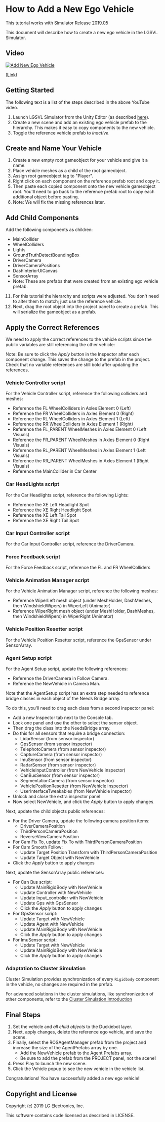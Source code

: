 # How to Add a New Ego Vehicle

This tutorial works with Simulator Release [2019.05](https://github.com/lgsvl/simulator/releases/tag/2019.05)

This document will describe how to create a new ego vehicle in the LGSVL Simulator.

## Video

[![Add New Ego Vehicle](images/ego-vehicle-thumbnail.jpg)](https://youtu.be/2fXxqBFDNHM)

([Link](https://youtu.be/2fXxqBFDNHM))


## Getting Started

The following text is a list of the steps described in the above YouTube video.

1. Launch LGSVL Simulator from the Unity Editor (as described [here](getting-started.md)).
1. Create a new scene and add an existing ego vehicle prefab to the hierarchy. This makes it easy to copy components to the new vehicle.
1. Toggle the reference vehicle prefab to *inactive*.

## Create and Name Your Vehicle

1. Create a new empty root gameobject for your vehicle and give it a name.
1. Place vehicle meshes as a child of the root gameobject.
1. Assign root gameobject tag to "Player".
1. Right click on each component on the reference prefab root and copy it.
1. Then paste each copied component onto the new vehicle gameobject root. You'll need to go back to the reference prefab root to copy each additional object before pasting.
1. Note: We will fix the missing references later.

## Add Child Components

Add the following components as children:

* MainCollider
* WheelColliders
* Lights
* GroundTruthDetectBoundingBox
* DriverCamera
* DriverCameraPositions
* DashInteriorUICanvas
* SensorArray
* Note: These are prefabs that were created from an existing ego vehicle prefab.
11. For this tutorial the hierarchy and scripts were adjusted. You don't need to alter them to match; just use the reference vehicle.
12. Next, drag the root object into the project panel to create a prefab. This will serialize the gameobject as a prefab.

## Apply the Correct References

We need to apply the correct references to the vehicle scripts since the public variables are still referencing the other vehicle:

Note: Be sure to click the _Apply_ button in the Inspector after each component change. This saves the change to the prefab in the project. Check that no variable references are still bold after updating the references.

### Vehicle Controller script

For the Vehicle Controller script, reference the following colliders and meshes:

* Reference the FL WheelColliders in Axles Element 0 (Left)
* Reference the FR WheelColliders in Axles Element 0 (Right)
* Reference the RL WheelColliders in Axles Element 1 (Left)
* Reference the RR WheelColliders in Axles Element 1 (Right)
* Reference the FL\_PARENT WheelMeshes in Axles Element 0 (Left Visuals)
* Reference the FR\_PARENT WheelMeshes in Axles Element 0 (Right Visuals)
* Reference the RL\_PARENT WheelMeshes in Axles Element 1 (Left Visuals)
* Reference the RR\_PARENT WheelMeshes in Axles Element 1 (Right Visuals)
* Reference the MainCollider in Car Center

### Car HeadLights script

For the Car Headlights script, reference the following Lights:

* Reference the XE Left Headlight Spot
* Reference the XE Right Headlight Spot
* Reference the XE Left Tail Spot
* Reference the XE Right Tail Spot

### Car Input Controller script

For the Car Input Controller script, reference the DriverCamera.

### Force Feedback script

For the Force Feedback script, reference the FL and FR WheelColliders.

### Vehicle Animation Manager script

For the Vehicle Animation Manager script, reference the following meshes:

* Reference WiperLeft mesh object (under MeshHolder, DashMeshes, then WindshieldWipers) in WiperLeft (Animator)
* Reference WiperRight mesh object (under MeshHolder, DashMeshes, then WindshieldWipers) in WiperRight (Animator)

### Vehicle Position Resetter script

For the Vehicle Position Resetter script, reference the GpsSensor under SensorArray.

### Agent Setup script

For the Agent Setup script, update the following references:

* Reference the DriverCamera in Follow Camera.
* Reference the NewVehicle in Camera Man.

Note that the AgentSetup script has an extra step needed to reference bridge classes in each object of the Needs Bridge array.

To do this, you'll need to drag each class from a second inspector panel:

* Add a new Inspector tab next to the Console tab.
* Lock one panel and use the other to select the sensor object.
* Then drag the class into the NeedsBridge array.
* Do this for all sensors that require a bridge connection:
	* LidarSensor (from sensor inspector)
	* GpsSensor (from sensor inspector)
	* TelephotoCamera (from sensor inspector)
	* CaptureCamera (from sensor inspector)
	* ImuSensor (from sensor inspector)
	* RadarSensor (from sensor inspector)
	* VehicleInputController (from NewVehicle inspector)
	* CanBusSensor (from sensor inspector)
	* SegmentationCamera (from sensor inspector)
	* VehiclePositionResetter (from NewVehicle inspector)
	* UserInterfaceTweakables (from NewVehicle inspector)
* Unlock and close the extra inspector panel
* Now select NewVehicle, and click the *Apply* button to apply changes.

Next, update the child objects public references:

* For the Driver Camera, update the following camera position items:
	* DriverCameraPosition
	* ThirdPersonCameraPosition
	* ReverseViewCameraPosition
* For Cam Fix To, update Fix To with ThirdPersonCameraPosition
* For Cam Smooth Follow:
	* Update Target Position Transform with ThirdPersonCameraPosition
	* Update Target Object with NewVehicle
* Click the *Apply* button to apply changes

Next, update the SensorArray public references:

* For Can Bus script:
	* Update MainRigidBody with NewVehicle
	* Update Controller with NewVehicle
	* Update Input\_controller with NewVehicle
	* Update Gps with GpsSensor
	* Click the *Apply* button to apply changes
* For GpsSensor script:
	* Update Target with NewVehicle
	* Update Agent with NewVehicle
	* Update MainRigidBody with NewVehicle
	* Click the *Apply* button to apply changes
* For ImuSensor script:
	* Update Target with NewVehicle
	* Update MainRigidBody with NewVehicle
	* Click the *Apply* button to apply changes
	
### Adaptation to Cluster Simulation
Cluster Simulation provides synchronization of every `Rigidbody` component in the vehicle, no changes are required in the prefab.

For advanced solutions in the cluster simulations, like synchronization of other components, refer to the [Cluster Simulation Introduction](cluster-simulation-introduction.md)

## Final Steps

1. Set the vehicle and *all child objects* to the Duckiebot layer.
1. Next, apply changes, delete the reference ego vehicle, and save the scene.
1. Finally, select the ROSAgentManager prefab from the project and increase the size of the AgentPrefabs array by one.
	* Add the NewVehicle prefab to the Agent Prefabs array.
	* Be sure to add the prefab from the PROJECT panel, not the scene!
1. Press Play to launch the new scene.
1. Click the Vehicle popup to see the new vehicle in the vehicle list.

Congratulations! You have successfully added a new ego vehicle!

## Copyright and License

Copyright (c) 2019 LG Electronics, Inc.

This software contains code licensed as described in LICENSE.
